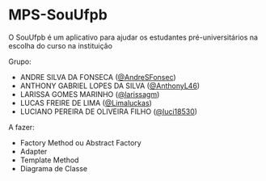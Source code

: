# MPS-SouUfpb
O SouUfpb é um aplicativo para ajudar os estudantes pré-universitários na escolha do curso na instituição

Grupo:
 - ANDRE SILVA DA FONSECA ([@AndreSFonsec](https://github.com/AndreSFonsec))
 - ANTHONY GABRIEL LOPES DA SILVA ([@AnthonyL46](https://github.com/AnthonyL46))
 - LARISSA GOMES MARINHO ([@larissagm](https://github.com/larissagm))
 - LUCAS FREIRE DE LIMA ([@Limaluckas](https://github.com/LimaLuckas))
 - LUCIANO PEREIRA DE OLIVEIRA FILHO ([@luci18530](https://github.com/luci18530))

A fazer:

 - Factory Method ou Abstract Factory
 - Adapter
 - Template Method
 - Diagrama de Classe
 
